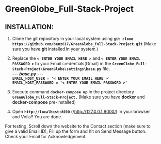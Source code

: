 # GreenGlobe_Full-Stack-Project

## INSTALLATION:

1. Clone the git repository in your local system using **`git clone https://github.com/benz017/GreenGlobe_Full-Stack-Project.git`** (Make sure you have **git** installed in your system.)

2. Replace the **`< ENTER YOUR EMAIL HERE >`** and **`< ENTER YOUR EMAIL PASSWORD >`** to your Email credentials(Gmail) in the **`GreenGlobe_Full-Stack-Project\GreenGlobe\settings\base.py`** file.  
--- ***base.py*** ---  
**`EMAIL_HOST_USER = '< ENTER YOUR EMAIL HERE >'`**  
**`EMAIL_HOST_PASSWORD = '< ENTER YOUR EMAIL PASSWORD >'`**

3. Execute command **`docker-compose up`** in the project directory **`GreenGlobe_Full-Stack-Project.`** (Make sure you have **docker** and **docker-compose** pre-installed)

4. Open **`http://localhost:8000`** (/http://127.0.0.1:8000/) in your browser and Voila!! You are done.

For testing, Scroll down the website to the Contact section (make sure to give a valid Email ID), Fill up the form and hit on Send Message button. Check your Email for Acknowledgement.
